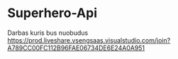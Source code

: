 # Superhero-Api
Darbas kuris bus nuobudus 
https://prod.liveshare.vsengsaas.visualstudio.com/join?A789CC00FC112B96FAE06734DE6E24A0A951
